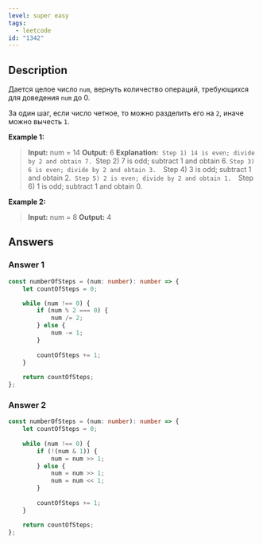 ```yaml
---
level: super easy
tags:
  - leetcode
id: "1342"
---
```

## Description

Дается целое число `num`, вернуть количество операций, требующихся для доведения `num` до 0.

За один шаг, если число четное, то можно разделить его на `2`, иначе можно вычесть `1`.

**Example 1:**
>**Input:** num = 14
>**Output:** 6
>**Explanation:** 
>`Step 1) 14 is even; divide by 2 and obtain 7.
>`Step 2) 7 is odd; subtract 1 and obtain 6.
>`Step 3) 6 is even; divide by 2 and obtain 3. 
>`Step 4) 3 is odd; subtract 1 and obtain 2. 
>`Step 5) 2 is even; divide by 2 and obtain 1. 
>`Step 6) 1 is odd; subtract 1 and obtain 0.

**Example 2:**
>**Input:** num = 8
>**Output:** 4
## Answers

### Answer 1

```typescript
const numberOfSteps = (num: number): number => {
	let countOfSteps = 0;

	while (num !== 0) {
		if (num % 2 === 0) {
			num /= 2;
		} else {
			num -= 1;
		}
		
		countOfSteps += 1;
	}
	
	return countOfSteps;
};
```

### Answer 2

```typescript
const numberOfSteps = (num: number): number => {
	let countOfSteps = 0;
	
	while (num !== 0) {
		if (!(num & 1)) {
			num = num >> 1;
		} else {
			num = num >> 1;
			num = num << 1;
		}
		
		countOfSteps += 1;
	}

	return countOfSteps;
};
```
